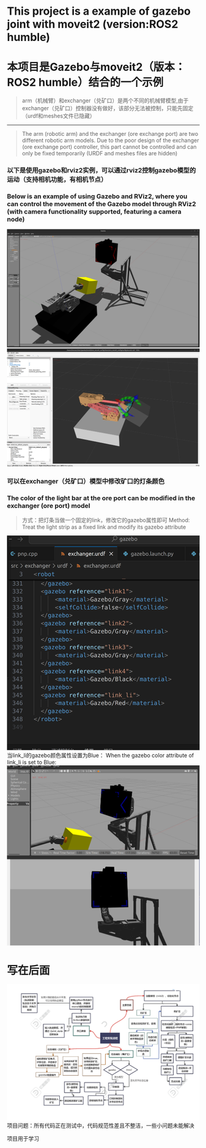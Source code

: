 # This project is a example of gazebo joint with moveit2 (version:ROS2 humble)
# 本项目是Gazebo与moveit2（版本：ROS2 humble）结合的一个示例

>arm（机械臂）和exchanger（兑矿口）是两个不同的机械臂模型,由于exchanger（兑矿口）控制器没有做好，该部分无法被控制，只能先固定
（urdf和meshes文件已隐藏）
---
>The arm (robotic arm) and the exchanger (ore exchange port) are two different robotic arm models. Due to the poor design of the exchanger (ore exchange port) controller, this part cannot be controlled and can only be fixed temporarily
(URDF and meshes files are hidden)
### 以下是使用gazebo和rviz2实例，可以通过rviz2控制gazebo模型的运动（支持相机功能，有相机节点）
### Below is an example of using Gazebo and RViz2, where you can control the movement of the Gazebo model through RViz2 (with camera functionality supported, featuring a camera node)
![image](doc/gazebo.png)
![image](doc/rviz2.png)

### 可以在exchanger（兑矿口）模型中修改矿口的灯条颜色
### The color of the light bar at the ore port can be modified in the exchanger (ore port) model
>方式：把灯条当做一个固定的link，修改它的gazebo属性即可
>Method: Treat the light strip as a fixed link and modify its gazebo attribute

![image](doc/example.png)
当link_li的gazebo颜色属性设置为Blue：
When the gazebo color attribute of link_li is set to Blue:
![image](doc/blue_light.png)

# 写在后面
![image](doc/工程.png)
项目问题：所有代码正在测试中，代码规范性差且不整洁，一些小问题未能解决

项目用于学习

